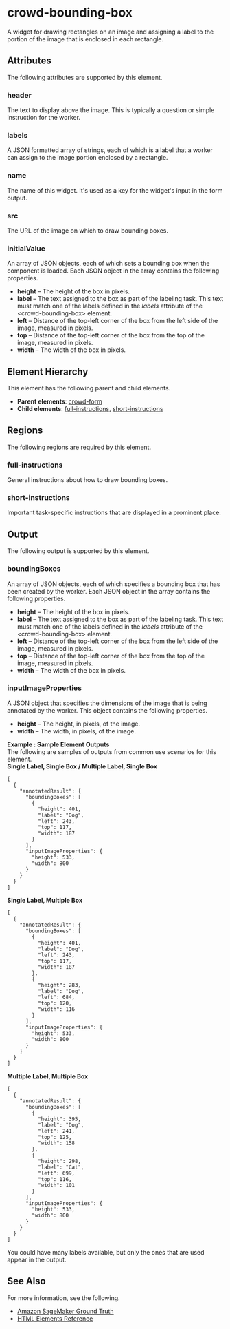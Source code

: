 # crowd\-bounding\-box<a name="sms-ui-template-crowd-bounding-box"></a>

A widget for drawing rectangles on an image and assigning a label to the portion of the image that is enclosed in each rectangle\.

## Attributes<a name="bounding-box-attributes"></a>

The following attributes are supported by this element\.

### header<a name="bounding-box-attributes-header"></a>

The text to display above the image\. This is typically a question or simple instruction for the worker\.

### labels<a name="bounding-box-attributes-labels"></a>

A JSON formatted array of strings, each of which is a label that a worker can assign to the image portion enclosed by a rectangle\.

### name<a name="bounding-box-attributes-name"></a>

The name of this widget\. It's used as a key for the widget's input in the form output\.

### src<a name="bounding-box-attributes-src"></a>

The URL of the image on which to draw bounding boxes\. 

### initialValue<a name="bounding-box-attributes-initialValue"></a>

An array of JSON objects, each of which sets a bounding box when the component is loaded\. Each JSON object in the array contains the following properties\.
+ **height** – The height of the box in pixels\.
+ **label** – The text assigned to the box as part of the labeling task\. This text must match one of the labels defined in the *labels* attribute of the <crowd\-bounding\-box> element\.
+ **left** – Distance of the top\-left corner of the box from the left side of the image, measured in pixels\.
+ **top** – Distance of the top\-left corner of the box from the top of the image, measured in pixels\.
+ **width** – The width of the box in pixels\.

## Element Hierarchy<a name="bounding-box-element-hierarchy"></a>

This element has the following parent and child elements\.
+ **Parent elements**: [crowd\-form](sms-ui-template-crowd-form.md)
+ **Child elements**: [full\-instructions](#bounding-box-regions-full-instructions), [short\-instructions](#bounding-box-regions-short-instructions)

## Regions<a name="bounding-box-regions"></a>

The following regions are required by this element\.

### full\-instructions<a name="bounding-box-regions-full-instructions"></a>

General instructions about how to draw bounding boxes\.

### short\-instructions<a name="bounding-box-regions-short-instructions"></a>

Important task\-specific instructions that are displayed in a prominent place\.

## Output<a name="bounding-box-output"></a>

The following output is supported by this element\.

### boundingBoxes<a name="bounding-box-output-boundingBoxes"></a>

An array of JSON objects, each of which specifies a bounding box that has been created by the worker\. Each JSON object in the array contains the following properties\.
+ **height** – The height of the box in pixels\.
+ **label** – The text assigned to the box as part of the labeling task\. This text must match one of the labels defined in the *labels* attribute of the <crowd\-bounding\-box> element\.
+ **left** – Distance of the top\-left corner of the box from the left side of the image, measured in pixels\.
+ **top** – Distance of the top\-left corner of the box from the top of the image, measured in pixels\.
+ **width** – The width of the box in pixels\.

### inputImageProperties<a name="bounding-box-output-inputImageProperties"></a>

A JSON object that specifies the dimensions of the image that is being annotated by the worker\. This object contains the following properties\.
+ **height** – The height, in pixels, of the image\.
+ **width** – The width, in pixels, of the image\.

**Example : Sample Element Outputs**  
The following are samples of outputs from common use scenarios for this element\.  
**Single Label, Single Box / Multiple Label, Single Box**  

```
[
  {
    "annotatedResult": {
      "boundingBoxes": [
        {
          "height": 401,
          "label": "Dog",
          "left": 243,
          "top": 117,
          "width": 187
        }
      ],
      "inputImageProperties": {
        "height": 533,
        "width": 800
      }
    }
  }
]
```
**Single Label, Multiple Box**  

```
[
  {
    "annotatedResult": {
      "boundingBoxes": [
        {
          "height": 401,
          "label": "Dog",
          "left": 243,
          "top": 117,
          "width": 187
        },
        {
          "height": 283,
          "label": "Dog",
          "left": 684,
          "top": 120,
          "width": 116
        }
      ],
      "inputImageProperties": {
        "height": 533,
        "width": 800
      }
    }
  }
]
```
**Multiple Label, Multiple Box**  

```
[
  {
    "annotatedResult": {
      "boundingBoxes": [
        {
          "height": 395,
          "label": "Dog",
          "left": 241,
          "top": 125,
          "width": 158
        },
        {
          "height": 298,
          "label": "Cat",
          "left": 699,
          "top": 116,
          "width": 101
        }
      ],
      "inputImageProperties": {
        "height": 533,
        "width": 800
      }
    }
  }
]
```
You could have many labels available, but only the ones that are used appear in the output\.

## See Also<a name="bounding-box-see-also"></a>

For more information, see the following\.
+ [Amazon SageMaker Ground Truth](sms.md)
+ [HTML Elements Reference](sms-ui-template-reference.md)